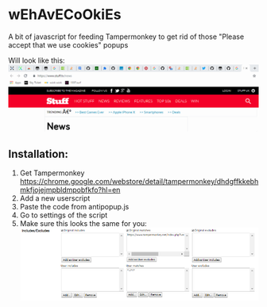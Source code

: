 # wEhAvECoOkiEs
A bit of javascript for feeding Tampermonkey to get rid of those "Please accept that we use cookies" popups  

Will look like this:
![](popup.gif)


## Installation:  
1. Get Tampermonkey  
https://chrome.google.com/webstore/detail/tampermonkey/dhdgffkkebhmkfjojejmpbldmpobfkfo?hl=en
2. Add a new userscript
3. Paste the code from antipopup.js
4. Go to settings of the script
5. Make sure this looks the same for you:  
![](settings.PNG)
